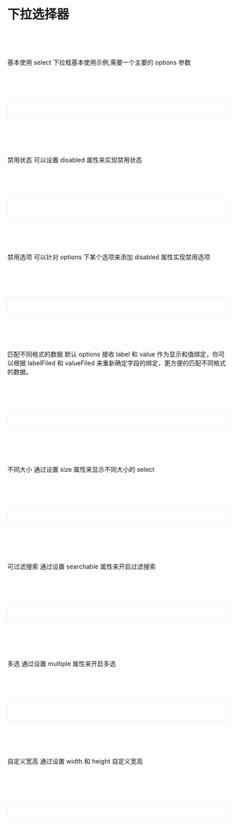 # 下拉选择器
<script setup>
import demo1 from './demo1.vue';
import demo2 from './demo2.vue';
import demo3 from './demo3.vue';
import demo4 from './demo4.vue';
import demo5 from './demo5.vue';
import demo6 from './demo6.vue';
import demo7 from './demo7.vue';
import demo8 from './demo8.vue';
import codeds from '@/components/codeds.vue';


import DOC from '@/components/docview.vue';
const propDoc =  [
  ["v-model","下拉框绑定值，开启多选时类型为Array","String || Array","-","-"],
  ["size","尺寸大小","String","default / small / mini","default"],
  ["placeholder","下拉框占位字符","String","-","-"],
  ["options","下拉框数据配置label、value","Array","-","-"],
  ["disabled","是否为禁用状态","Boolean","true / false","false"],
  ["width","自定义宽度","String","-","260px"],
  ["height","自定义高度","String","-","-"],
  ["searchable","是否开启过滤搜索","Boolean","true / false","false"],
  ["multiple","是否开启多选","Boolean","true / false","false"],
  ["labelFiled","自定义替换lable的字段名","String","-","label"],
  ["valueFiled","自定义替换value的字段名","String","-","value"],

];


const eventDoc = [
  ["change", "下拉框选中事件","change = (files) =>{console.log(files)}"],
];
</script>

<div class="doc1">
基本使用
select 下拉框基本使用示例,需要一个主要的 options 参数
</div>
<div class="doc2">
  <demo1></demo1>
</div>
<Suspense><codeds compname="lselect" demoname="demo1"></codeds></Suspense>
<div class="doc1">
禁用状态
可以设置 disabled 属性来实现禁用状态
</div>
<div class="doc2">
  <demo2></demo2>
</div>
<Suspense><codeds compname="lselect" demoname="demo2"></codeds></Suspense>
<div class="doc1">
禁用选项
可以针对 options 下某个选项来添加 disabled 属性实现禁用选项
</div>
<div class="doc2">
  <demo3></demo3>
</div>
<Suspense><codeds compname="lselect" demoname="demo3"></codeds></Suspense>
<div class="doc1">
匹配不同格式的数据
默认 options 接收 label 和 value 作为显示和值绑定，你可以根据 labelFiled 和 valueFiled 来重新确定字段的绑定，更方便的匹配不同格式的数据。
</div>
<div class="doc2">
  <demo4></demo4>
</div>
<Suspense><codeds compname="lselect" demoname="demo4"></codeds></Suspense>
<div class="doc1">
不同大小
通过设置 size 属性来显示不同大小的 select

</div>
<div class="doc2">
  <demo5></demo5>
</div>
<Suspense><codeds compname="lselect" demoname="demo5"></codeds></Suspense>

<div class="doc1">
可过滤搜索
通过设置 searchable 属性来开启过滤搜索
</div>
<div class="doc2">
  <demo6></demo6>
</div>
<Suspense><codeds compname="lselect" demoname="demo6"></codeds></Suspense>

<div class="doc1">
多选
通过设置 multiple 属性来开启多选
</div>
<div class="doc2">
  <demo8></demo8>
</div>
<Suspense><codeds compname="lselect" demoname="demo8"></codeds></Suspense>

<div class="doc1">
自定义宽高
通过设置 width 和 height 自定义宽高
</div>
<div class="doc2">
  <demo7></demo7>
</div>
<Suspense><codeds compname="lselect" demoname="demo7"></codeds></Suspense>

<DOC title="属性" type=prop :body="propDoc"></DOC>

<br/>

<DOC title="input 事件" type=event :body="eventDoc"></DOC>

<style>
    .doc2{
        display:"block";
        border:1px solid #f0f0f0;
        /* height:20vh; */
        padding:2vw;
        margin-top:2vh;
    }
    .doc1{
        margin-top:2vh;
    }
</style>